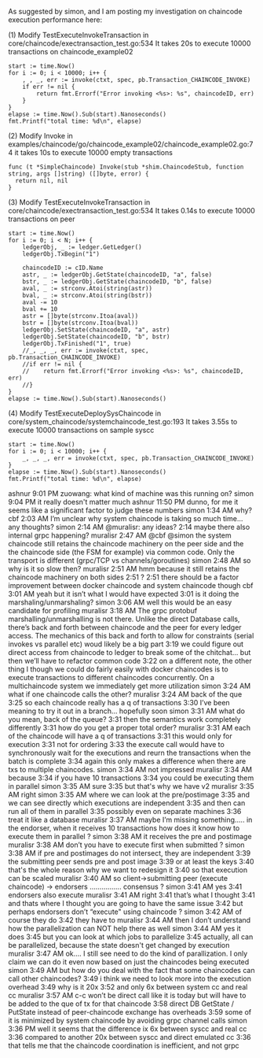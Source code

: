 As suggested by simon, and I am posting my investigation on chaincode execution performance here:

(1) Modify TestExecuteInvokeTransaction in core/chaincode/exectransaction_test.go:534 ​It takes 20s to execute 10000 transactions on chaincode_example02​

    start := time.Now()
    for i := 0; i < 10000; i++ {
        , , _, err := invoke(ctxt, spec, pb.Transaction_CHAINCODE_INVOKE)
        if err != nil {
            return fmt.Errorf("Error invoking <%s>: %s", chaincodeID, err)
        }
    }
    elapse := time.Now().Sub(start).Nanoseconds()
    fmt.Printf("total time: %d\n", elapse)

(2) Modify Invoke in examples/chaincode/go/chaincode_example02/chaincode_example02.go:74 ​it takes 10s to execute 10000 empty transactions​

    func (t *SimpleChaincode) Invoke(stub *shim.ChaincodeStub, function string, args []string) ([]byte, error) {
      return nil, nil
    }

(3) Modify TestExecuteInvokeTransaction in core/chaincode/exectransaction_test.go:534 ​It takes 0.14s to execute 10000 transactions on peer​

 
    start := time.Now()
    for i := 0; i < N; i++ {
        ledgerObj, _ := ledger.GetLedger()
        ledgerObj.TxBegin("1")

        chaincodeID := cID.Name
        astr, _ := ledgerObj.GetState(chaincodeID, "a", false)
        bstr, _ := ledgerObj.GetState(chaincodeID, "b", false)
        aval, _ := strconv.Atoi(string(astr))
        bval, _ := strconv.Atoi(string(bstr))
        aval -= 10
        bval += 10
        astr = []byte(strconv.Itoa(aval))
        bstr = []byte(strconv.Itoa(bval))
        ledgerObj.SetState(chaincodeID, "a", astr)
        ledgerObj.SetState(chaincodeID, "b", bstr)
        ledgerObj.TxFinished("1", true)
        //_, _, _, err := invoke(ctxt, spec, pb.Transaction_CHAINCODE_INVOKE)
        //if err != nil {
        //    return fmt.Errorf("Error invoking <%s>: %s", chaincodeID, err)
        //}
    }
    elapse := time.Now().Sub(start).Nanoseconds()

(4) Modify TestExecuteDeploySysChaincode in core/system_chaincode/systemchaincode_test.go:193 ​It takes 3.55s to execute 10000 transactions on sample syscc​

    start := time.Now()
    for i := 0; i < 10000; i++ {
        _, _, _, err = invoke(ctxt, spec, pb.Transaction_CHAINCODE_INVOKE)
    }
    elapse := time.Now().Sub(start).Nanoseconds()
    fmt.Printf("total time: %d\n", elapse)


ashnur
9:01 PM zuowang: what kind of machine was this running on?
simon
9:04 PM it really doesn't matter much
ashnur
11:50 PM dunno, for me it seems like a significant factor to judge these numbers
simon
1:34 AM why?
cbf
2:03 AM I’m unclear why system chaincode is taking so much time… any thoughts?
simon
2:14 AM @muralisr: any ideas?
2:14 maybe there also internal grpc happening?
muralisr
2:47 AM @cbf @simon  the system chaincode still retains the chaincode machinery on the peer side and the the chaincode side (the FSM for example) via common code. Only the transport is different (grpc/TCP vs channels/goroutines)
simon
2:48 AM so why is it so slow then?
muralisr
2:51 AM hmm because it still retains the chaincode machinery on both sides
2:51 ?
2:51 there should be a factor improvement between docker chaincode and system chaincode though
cbf
3:01 AM yeah but it isn’t what I would have expected
3:01 is it doing the marshaling/unmarshaling?
simon
3:06 AM well this would be an easy candidate for profiling
muralisr
3:18 AM The grpc protobuf marshalling/unmarshalling is not there. Unlike the direct Database calls, there’s back and forth between chaincode and the peer for every ledger access. The mechanics of this back and forth to allow for constraints (serial invokes vs parallel etc) woud likely be a big part
3:19 we ​could​ figure out direct access from chaincode to ledger to break some of the chitchat… but then we’ll have to refactor common code
3:22 on a different note, the other thing I though we could do fairly easily with docker chaincodes is to execute transactions to different chaincodes concurrently. On a multichaincode system we immediately get more utilization
simon
3:24 AM what if one chaincode calls the other?
muralisr
3:24 AM back of the que
3:25 so each chaincode really has a q of transactions
3:30 I’ve been meaning to try it out in a branch… hopefully soon
simon
3:31 AM what do you mean, back of the queue?
3:31 then the semantics work completely differently
3:31 how do you get a proper total order?
muralisr
3:31 AM each of the chaincode will have a q of transactions
3:31 this would only for ​execution​
3:31 not for ordering
3:33 the execute call would have to synchronously wait for the executions and reurn the transactions when the batch is complete
3:34 again this only makes a difference when there are  txs to multiple chaincodes.
simon
3:34 AM not impressed
muralisr
3:34 AM because
3:34 if you have 10 transactions
3:34 you could be executing them in parallel
simon
3:35 AM sure
3:35 but that's why we have v2
muralisr
3:35 AM right
simon
3:35 AM where we can look at the pre/postimage
3:35 and we can see directly which executions are independent
3:35 and then can run all of them in parallel
3:35 possibly even on separate machines
3:36 treat it like a database
muralisr
3:37 AM maybe I’m missing something….. in the endorser, when it receives 10 transactions how does it know how to execute them in parallel ?
simon
3:38 AM it receives the pre and postimage
muralisr
3:38 AM don’t you have to execute first when submitted ?
simon
3:38 AM if pre and postimages do not intersect, they are independent
3:39 the submitting peer sends pre and post image
3:39 or at least the keys
3:40 that's the whole reason why we want to redesign it
3:40 so that execution can be scaled
muralisr
3:40 AM so client->submitting peer (execute chaincode) -> endorsers ……………. consensus ?
simon
3:41 AM yes
3:41 endorsers also execute
muralisr
3:41 AM right
3:41 that’s what I thought
3:41 and thats where I thought you are going to have the same issue
3:42 but perhaps endorsers don’t “execute" using chaincode ?
simon
3:42 AM of course they do
3:42 they have to
muralisr
3:44 AM then I don’t understand how the  parallelization can NOT help there as well
simon
3:44 AM yes it does
3:45 but you can look at which jobs to parallelize
3:45 actually, all can be parallelized, because the state doesn't get changed by execution
muralisr
3:47 AM ok…. I still see need to do the kind of parallization. I only claim we can do it even now based on just the chaincodes being executed
simon
3:49 AM but how do you deal with the fact that some chaincodes can call other chaincodes?
3:49 i think we need to look more into the execution overhead
3:49 why is it 20x
3:52 and only 6x between system cc and real cc
muralisr
3:57 AM c-c won’t be direct call like it is today but will have to be added to the que of tx for that chaincode
3:58 direct DB GetState / PutState instead of peer-chaincode exchange has overheads
3:59 some of it is minimized by system chaincode by avoiding grpc channel calls
simon
3:36 PM well it seems that the difference ix 6x between syscc and real cc
3:36 compared to another 20x between syscc and direct emulated cc
3:36 that tells me that the chaincode coordination is inefficient, and not grpc
